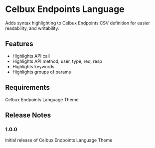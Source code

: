 # Celbux Endpoints Language

Adds syntax highlighting to Celbux Endpoints CSV definition for easier readability, and writability.

## Features

- Highlights API call
- Highlights API method, user, type, req, resp
- Highlights keywords
- Highlights groups of params

## Requirements

Celbux Endpoints Language Theme

## Release Notes

### 1.0.0

Initial release of Celbux Endpoints Language Theme
